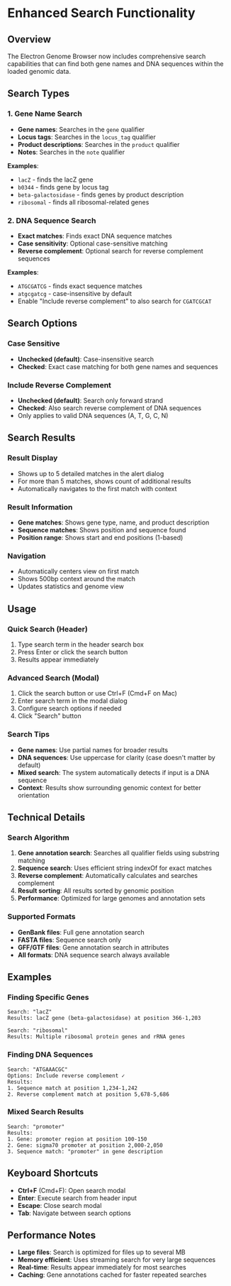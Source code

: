 # Enhanced Search Functionality

## Overview

The Electron Genome Browser now includes comprehensive search capabilities that can find both gene names and DNA sequences within the loaded genomic data.

## Search Types

### 1. Gene Name Search
- **Gene names**: Searches in the `gene` qualifier
- **Locus tags**: Searches in the `locus_tag` qualifier  
- **Product descriptions**: Searches in the `product` qualifier
- **Notes**: Searches in the `note` qualifier

**Examples**:
- `lacZ` - finds the lacZ gene
- `b0344` - finds gene by locus tag
- `beta-galactosidase` - finds genes by product description
- `ribosomal` - finds all ribosomal-related genes

### 2. DNA Sequence Search
- **Exact matches**: Finds exact DNA sequence matches
- **Case sensitivity**: Optional case-sensitive matching
- **Reverse complement**: Optional search for reverse complement sequences

**Examples**:
- `ATGCGATCG` - finds exact sequence matches
- `atgcgatcg` - case-insensitive by default
- Enable "Include reverse complement" to also search for `CGATCGCAT`

## Search Options

### Case Sensitive
- **Unchecked (default)**: Case-insensitive search
- **Checked**: Exact case matching for both gene names and sequences

### Include Reverse Complement
- **Unchecked (default)**: Search only forward strand
- **Checked**: Also search reverse complement of DNA sequences
- Only applies to valid DNA sequences (A, T, G, C, N)

## Search Results

### Result Display
- Shows up to 5 detailed matches in the alert dialog
- For more than 5 matches, shows count of additional results
- Automatically navigates to the first match with context

### Result Information
- **Gene matches**: Shows gene type, name, and product description
- **Sequence matches**: Shows position and sequence found
- **Position range**: Shows start and end positions (1-based)

### Navigation
- Automatically centers view on first match
- Shows 500bp context around the match
- Updates statistics and genome view

## Usage

### Quick Search (Header)
1. Type search term in the header search box
2. Press Enter or click the search button
3. Results appear immediately

### Advanced Search (Modal)
1. Click the search button or use Ctrl+F (Cmd+F on Mac)
2. Enter search term in the modal dialog
3. Configure search options if needed
4. Click "Search" button

### Search Tips
- **Gene names**: Use partial names for broader results
- **DNA sequences**: Use uppercase for clarity (case doesn't matter by default)
- **Mixed search**: The system automatically detects if input is a DNA sequence
- **Context**: Results show surrounding genomic context for better orientation

## Technical Details

### Search Algorithm
1. **Gene annotation search**: Searches all qualifier fields using substring matching
2. **Sequence search**: Uses efficient string indexOf for exact matches
3. **Reverse complement**: Automatically calculates and searches complement
4. **Result sorting**: All results sorted by genomic position
5. **Performance**: Optimized for large genomes and annotation sets

### Supported Formats
- **GenBank files**: Full gene annotation search
- **FASTA files**: Sequence search only
- **GFF/GTF files**: Gene annotation search in attributes
- **All formats**: DNA sequence search always available

## Examples

### Finding Specific Genes
```
Search: "lacZ"
Results: lacZ gene (beta-galactosidase) at position 366-1,203

Search: "ribosomal"
Results: Multiple ribosomal protein genes and rRNA genes
```

### Finding DNA Sequences
```
Search: "ATGAAACGC"
Options: Include reverse complement ✓
Results: 
1. Sequence match at position 1,234-1,242
2. Reverse complement match at position 5,678-5,686
```

### Mixed Search Results
```
Search: "promoter"
Results:
1. Gene: promoter region at position 100-150
2. Gene: sigma70 promoter at position 2,000-2,050
3. Sequence match: "promoter" in gene description
```

## Keyboard Shortcuts

- **Ctrl+F** (Cmd+F): Open search modal
- **Enter**: Execute search from header input
- **Escape**: Close search modal
- **Tab**: Navigate between search options

## Performance Notes

- **Large files**: Search is optimized for files up to several MB
- **Memory efficient**: Uses streaming search for very large sequences  
- **Real-time**: Results appear immediately for most searches
- **Caching**: Gene annotations cached for faster repeated searches 